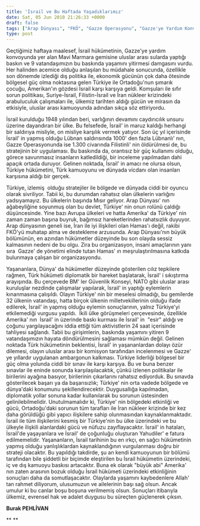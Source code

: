 ```yaml
---
title: 'İsrail ve Bu Haftada Yaşadıklarımız'
date: Sat, 05 Jun 2010 21:26:33 +0000
draft: false
tags: ["Arap Dünyası", "FKÖ", "Gazze Operasyonu", "Gazze'ye Yardım Konvoyu", "İHH", "İsrail 1948", "İsrail Hükümeti", "Mavi Marmara", "NATO", "Politika", "Uluslarası İlişkiler"]
type: post
---
```

























Geçtiğimiz haftaya maalesef, İsrail hükümetinin, Gazze'ye yardım konvoyunda yer alan Mavi Marmara gemisine uluslar arası sularda yaptığı baskın ve 9 vatandaşımızın bu baskında yaşamını yitirmesi damgasını vurdu. Her halinden acemice olduğu anlaşılan bu müdahale sonucunda, özellikle son dönemde izlediği dış politika ile, ekonomik gücünün çok daha ötesinde bölgesel güç olma noktasına gelen Türkiye ile Ortadoğu'nun şımarık çocuğu, Amerikan'ın gözdesi İsrail karşı karşıya geldi. Komşuları ile sıfır sorun politikası, Suriye-İsrail, Filistin-İsrail ve İran nükleer krizindeki arabuluculuk çalışmaları ile, ülkemiz tarihten aldığı gücün ve mirasın da etkisiyle, uluslar arası kamuoyunda adından sıkça söz ettiriyordu.


İsrail kurulduğu 1948 yılından beri, varlığının devamını caydırıcılık unsuru üzerine dayandıran bir ülke. Bu felsefede, İsrail' in maruz kaldığı herhangi bir saldırıya misliyle, on misliye karşılık vermek yatıyor. Son üç yıl içerisinde İsrail' in yapmış olduğu Lübnan saldırısında 1000' den fazla Lübnanlı' nın, Gazze Operasyonunda ise 1.300 civarında Filistinli' nin öldürülmesi de, bu stratejinin bir uygulaması. Bu baskında da, orantısız bir güç kullanımı olduğu, görece savunmasız insanların katledildiği, bir inceleme yapılmadan dahi apaçık ortada duruyor. Gelinen noktada, İsrail' in amacı ne olursa olsun, Türkiye hükümetini, Türk kamuoyunu ve dünyada vicdanı olan insanları karşısına aldığı bir gerçek.


Türkiye, izlemiş  olduğu stratejiler ile bölgede ve dünyada ciddi bir oyuncu olarak sivriliyor. Tabii ki, bu durumdan rahatsız olan ülkelerin varlığını yadsıyamayız. Bu ülkelerin başında Mısır geliyor. Arap Dünyası' nın ağabeyliğine soyunmuş olan bu devlet, Türkiye' nin onun rolünü çaldığı düşüncesinde. Yine bazı Avrupa ülkeleri ve hatta Amerika' da Türkiye' nin zaman zaman başına buyruk, bağımsız hareketlerinden rahatsızlık duyuyor. Arap dünyasının geneli ise, İran ile iyi ilişkileri olan Hamas'ı değil, rakibi FKÖ'yü muhatap alma ve destekleme arzusunda. Arap Dünyası'nın büyük bölümünün, en azından hükümetler düzeyinde bu son olayda sessiz kalmasının nedeni de bu olgu. Zira bu organizasyon, insani amaçlarının yanı sıra  Gazze' de yönetimi elinde tutan Hamas' ın meşrulaştırılmasına katkıda bulunmaya çalışan bir organizasyondu.




Yaşananlara, Dünya' da hükümetler düzeyinde gösterilen cılız tepkilere rağmen, Türk hükümeti diplomatik bir hareket başlatarak, İsrail' i sıkıştırma arayışında. Bu çerçevede BM' ler Güvenlik Konseyi, NATO gibi uluslar arası kuruluşlar nezdinde çalışmalar yapılarak, İsrail' in yaptığı eylemlerin kınanmasına çalışıldı. Olayın Türkiye' nin bir meselesi olmadığı, bu gemilerde 32 ülkenin vatandaşı, hatta birçok ülkenin milletvekillerinin olduğu ifade edilerek, İsrail' in yapmış olduğu eylemin sonuçlarının, yalnız Türkiye'yi etkilemediği vurgusu yapıldı.  İkili ülke görüşmeleri çerçevesinde, özellikle Amerika' nın  İsrail' in üzerinde baskı kurması ile İsrail' in  "esir" aldığı ve çoğunu yargılayacağını iddia ettiği tüm aktivistlerin 24 saat içerisinde tahliyesi sağlandı. Tabii bu girişimlerin, baskında yaşamını yitiren 9 vatandaşımızın hayata döndürülmesini sağlaması mümkün değil. Gelinen noktada Türk hükümetinin beklentisi, İsrail' in yaşananlardan dolayı özür dilemesi, olayın uluslar arası bir komisyon tarafından incelenmesi ve Gazze' ye yıllardır uygulanan ambargonun kalkması. Türkiye liderliği bölgesel bir güç olma yolunda ciddi bir sınav ile karşı karşıya. Bu ve buna benzer sınavlar ile eninde sonunda karşılaşılacaktık, çünkü izlenen politikalar ile birilerini ayağına basıyor, birilerinin çıkarlarını rahatsız ediyorduk. Bu sınavda gösterilecek başarı ya da başarısızlık; Türkiye' nin orta vadede bölgede ve dünya'daki konumunu şekillendirecektir. Duygusallığa kapılmadan, diplomatik yollar sonuna kadar kullanılarak bu sorunun üstesinden gelinilebilmelidir. Unutulmamalıdır ki, Türkiye' nin bölgedeki etkinliği ve gücü, Ortadoğu'daki sorunun tüm tarafları ile İran nükleer krizinde bir kez daha görüldüğü gibi yapıcı ilişkilere sahip olunmasından kaynaklanmaktadır. İsrail ile tüm ilişkilerini kesmiş bir Türkiye'nin bu ülke üzerindeki ve bu ülkeyle ilişkili alanlardaki gücü ve nüfuzu zayıflayacaktır. İsrail' in hataları, İsrail'de yaşayanlara ve İsrail' de çoğunluğu oluşturan Yahudiler' e fatura edilmemelidir. Yaşananların, İsrail tarihinin bu en ırkçı, en sağcı hükümetinin yapmış olduğu yanlışlıklardan kaynaklandığının vurgulanması doğru bir strateji olacaktır. Bu yapıldığı takdirde, şu an kendi kamuoyunun bir bölümü tarafından bile şiddetli bir biçimde eleştirilen bu İsrail hükümetin üzerindeki, iç ve dış kamuoyu baskısı artacaktır. Buna ek olarak "büyük abi" Amerika' nın zaten arasının bozuk olduğu İsrail hükümeti üzerindeki etkinliğinin sonuçları daha da somutlaşacaktır. Olaylarda yaşamını kaybedenlere Allah' tan rahmet diliyorum, ulusumuzun ve ailelerinin başı sağ olsun. Ancak umulur ki bu canlar boşu boşuna verilmemiş olsun. Sonuçları itibarıyla ülkemiz, evrensel hak ve adalet duygusu bu süreçten güçlenerek çıksın.




**Burak PEHLİVAN**





**
**


